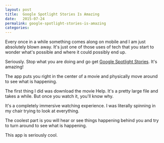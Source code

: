 ```yaml
---
layout: post
title:  Google Spotlight Stories Is Amazing
date:   2015-07-24
permalink: google-spotlight-stories-is-amazing
categories:
---
```


Every once in a while something comes along on mobile and I am just absolutely blown away. It's just one of those uses of tech that you start to wonder what's possible and where it could possibly end up.

Seriously. Stop what you are doing and go get [Google Spotlight Stories](http://www.theverge.com/2015/7/23/9023411/spotlight-stories-ios-google-releases). It's amazing!

The app puts you right in the center of a movie and physically move around to see what is happening.

The first thing I did was download the movie Help. It's a pretty large file and takes a while. But once you watch it, you'll know why.

It's a completely immersive watching experience. I was literally spinning in my chair trying to look at everything.

The coolest part is you will hear or see things happening behind you and try to turn around to see what is happening.

This app is seriously cool.


